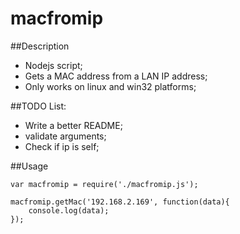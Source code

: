 macfromip
=========

##Description
*   Nodejs script;
*   Gets a MAC address from a LAN IP address;
*   Only works on linux and win32 platforms;

##TODO List:
*   Write a better README;
*   validate arguments;
*   Check if ip is self;

##Usage
```
var macfromip = require('./macfromip.js');

macfromip.getMac('192.168.2.169', function(data){
    console.log(data);
});
```
